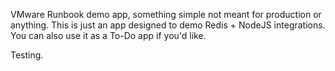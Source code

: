 VMware Runbook demo app, something simple not meant for production or anything.
This is just an app designed to demo Redis + NodeJS integrations.
You can also use it as a To-Do app if you'd like.

Testing.
